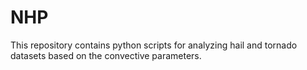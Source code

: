 # NHP
This repository contains python scripts for analyzing hail and tornado datasets based on the convective parameters. 
